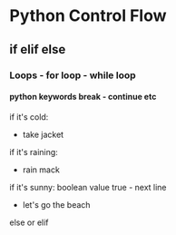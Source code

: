 # Python Control Flow

## if elif else

### Loops - for loop - while loop

#### python keywords break - continue etc

if it's cold:
- take jacket

if it's raining:
- rain mack

if it's sunny: boolean value true - next line
- let's go the beach

else or elif